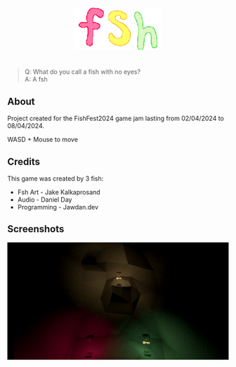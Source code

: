 <p align="center">
<img width="200" src="./Media/Title.png" alt="Fsh">
</p>

#

> Q: What do you call a fish with no eyes?\
> A: A fsh

## About

Project created for the FishFest2024 game jam lasting from 02/04/2024 to 08/04/2024.

WASD + Mouse to move

## Credits

This game was created by 3 fish:
- Fsh Art - Jake Kalkaprosand
- Audio - Daniel Day
- Programming - Jawdan.dev


## Screenshots
![Screenshot1](Media/Screenshot1.png)
